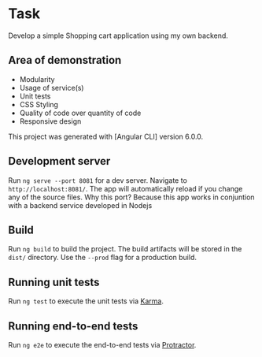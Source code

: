 
# Task
Develop a simple Shopping cart application using my own backend.

## Area of demonstration
- Modularity
- Usage of service(s)
- Unit tests
- CSS Styling
- Quality of code over quantity of code
- Responsive design

This project was generated with [Angular CLI] version 6.0.0.

## Development server

Run `ng serve --port 8081` for a dev server. Navigate to `http://localhost:8081/`. The app will automatically reload if you change any of the source files.
Why this port? Because this app works in conjuntion with a backend service developed in Nodejs

## Build

Run `ng build` to build the project. The build artifacts will be stored in the `dist/` directory. Use the `--prod` flag for a production build.

## Running unit tests

Run `ng test` to execute the unit tests via [Karma](https://karma-runner.github.io).

## Running end-to-end tests

Run `ng e2e` to execute the end-to-end tests via [Protractor](http://www.protractortest.org/).
